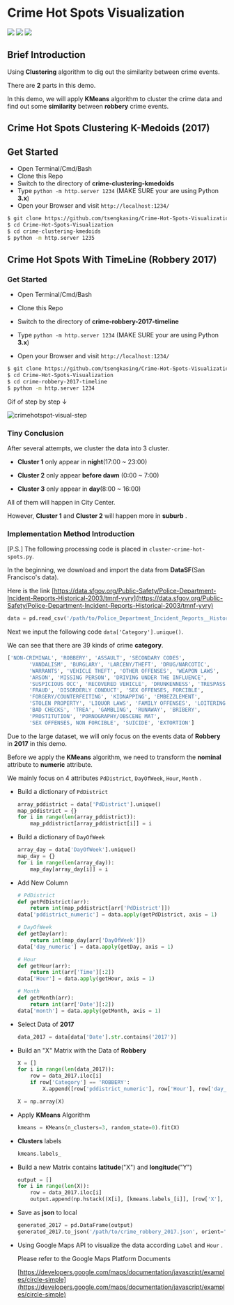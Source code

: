 # Crime Hot Spots Visualization

![](https://img.shields.io/badge/Numpy-1.15.x-brightgreen.svg?style=flat-square) ![](https://img.shields.io/badge/pandas-0.23.4-brightgreen.svg?style=flat-square) ![](https://img.shields.io/badge/scikit--learn-0.20.0-brightgreen.svg?style=flat-square)



## Brief Introduction

Using **Clustering** algorithm to dig out the similarity between crime events.

There are **2** parts in this demo.



In this demo, we will apply **KMeans** algorithm to cluster the crime data and find out some **similarity** between **robbery** crime events.



## Crime Hot Spots Clustering K-Medoids (2017)



## Get Started

- Open Terminal/Cmd/Bash
- Clone this Repo
- Switch to the directory of **crime-clustering-kmedoids**
- Type `python -m http.server 1234` (MAKE SURE your are using Python **3.x**)
- Open your Browser and visit `http://localhost:1234/`

```bash
$ git clone https://github.com/tsengkasing/Crime-Hot-Spots-Visualization.git
$ cd Crime-Hot-Spots-Visualization
$ cd crime-clustering-kmedoids
$ python -m http.server 1235
```





## Crime Hot Spots With TimeLine (Robbery 2017)

### Get Started

- Open Terminal/Cmd/Bash

- Clone this Repo

- Switch to the directory of **crime-robbery-2017-timeline**

- Type `python -m http.server 1234` (MAKE SURE your are using Python **3.x**)

- Open your Browser and visit `http://localhost:1234/`



```bash
$ git clone https://github.com/tsengkasing/Crime-Hot-Spots-Visualization.git
$ cd Crime-Hot-Spots-Visualization
$ cd crime-robbery-2017-timeline
$ python -m http.server 1234
```



Gif of step by step ↓

![crimehotspot-visual-step](https://user-images.githubusercontent.com/10103993/49131409-034b6100-f313-11e8-9db0-46c58db2e487.gif)



### Tiny Conclusion

After several attempts, we cluster the data into 3 cluster.

- **Cluster 1** only appear in **night**(17:00 ~ 23:00)

- **Cluster 2** only appear **before dawn** (0:00 ~ 7:00)

- **Cluster 3** only appear in **day**(8:00 ~ 16:00)



All of them will happen in City Center.

However, **Cluster 1** and **Cluster 2** will happen more in **suburb** .




### Implementation Method Introduction

[P.S.] The following processing code is placed in `cluster-crime-hot-spots.py`.



In the beginning, we download and import the data from **DataSF**(San Francisco's data).

Here is the link [https://data.sfgov.org/Public-Safety/Police-Department-Incident-Reports-Historical-2003/tmnf-yvry](https://data.sfgov.org/Public-Safety/Police-Department-Incident-Reports-Historical-2003/tmnf-yvry)

```python
data = pd.read_csv('/path/to/Police_Department_Incident_Reports__Historical_2003_to_May_2018.csv')
```



Next we input the following code ``data['Category'].unique()``.

We can see that there are 39 kinds of crime **category**.

```python
['NON-CRIMINAL', 'ROBBERY', 'ASSAULT', 'SECONDARY CODES',
       'VANDALISM', 'BURGLARY', 'LARCENY/THEFT', 'DRUG/NARCOTIC',
       'WARRANTS', 'VEHICLE THEFT', 'OTHER OFFENSES', 'WEAPON LAWS',
       'ARSON', 'MISSING PERSON', 'DRIVING UNDER THE INFLUENCE',
       'SUSPICIOUS OCC', 'RECOVERED VEHICLE', 'DRUNKENNESS', 'TRESPASS',
       'FRAUD', 'DISORDERLY CONDUCT', 'SEX OFFENSES, FORCIBLE',
       'FORGERY/COUNTERFEITING', 'KIDNAPPING', 'EMBEZZLEMENT',
       'STOLEN PROPERTY', 'LIQUOR LAWS', 'FAMILY OFFENSES', 'LOITERING',
       'BAD CHECKS', 'TREA', 'GAMBLING', 'RUNAWAY', 'BRIBERY',
       'PROSTITUTION', 'PORNOGRAPHY/OBSCENE MAT',
       'SEX OFFENSES, NON FORCIBLE', 'SUICIDE', 'EXTORTION']
```



Due to the large dataset, we will only focus on the events data of **Robbery** in **2017** in this demo.

Before we apply the **KMeans** algorithm, we need to transform the **nominal** attribute to **numeric** attribute.

We mainly focus on 4 attributes `PdDistrict`, `DayOfWeek`, `Hour`, `Month` .

- Build a dictionary of `PdDistrict`

    ```python
    array_pddistrict = data['PdDistrict'].unique()
    map_pddistrict = {}
    for i in range(len(array_pddistrict)):
        map_pddistrict[array_pddistrict[i]] = i
    ```

- Build a dictionary of `DayOfWeek`

    ```python
    array_day = data['DayOfWeek'].unique()
    map_day = {}
    for i in range(len(array_day)):
        map_day[array_day[i]] = i
    ```

- Add New Column

  ```python
  # PdDistrict
  def getPdDistrict(arr):
      return int(map_pddistrict[arr['PdDistrict']])
  data['pddistrict_numeric'] = data.apply(getPdDistrict, axis = 1)
  
  # DayOfWeek
  def getDay(arr):
      return int(map_day[arr['DayOfWeek']])
  data['day_numeric'] = data.apply(getDay, axis = 1)
  
  # Hour
  def getHour(arr):
      return int(arr['Time'][:2])
  data['Hour'] = data.apply(getHour, axis = 1)
  
  # Month
  def getMonth(arr):
      return int(arr['Date'][:2])
  data['month'] = data.apply(getMonth, axis = 1)
  ```

- Select Data of **2017**

    ```python
    data_2017 = data[data['Date'].str.contains('2017')]
    ```

- Build an "X" Matrix with the Data of **Robbery**

    ```python
    X = []
    for i in range(len(data_2017)):
        row = data_2017.iloc[i]
        if row['Category'] == 'ROBBERY':
            X.append([row['pddistrict_numeric'], row['Hour'], row['day_numeric'], row['month']])
    
    X = np.array(X)
    ```

- Apply **KMeans** Algorithm

    ```python
    kmeans = KMeans(n_clusters=3, random_state=0).fit(X)
    ```

- **Clusters** labels

    ```python
    kmeans.labels_
    ```

- Build a new Matrix contains **latitude**("X") and **longitude**("Y")

    ```python
    output = []
    for i in range(len(X)):
        row = data_2017.iloc[i]
        output.append(np.hstack((X[i], [kmeans.labels_[i]], [row['X'], row['Y']])))
    ```

- Save as **json** to local

    ```python
    generated_2017 = pd.DataFrame(output)
    generated_2017.to_json('/path/to/crime_robbery_2017.json', orient='records')
    ```

- Using Google Maps API to visualize the data according `Label` and `Hour` .

    Please refer to the Google Maps Platform Documents

    [https://developers.google.com/maps/documentation/javascript/examples/circle-simple](https://developers.google.com/maps/documentation/javascript/examples/circle-simple)
